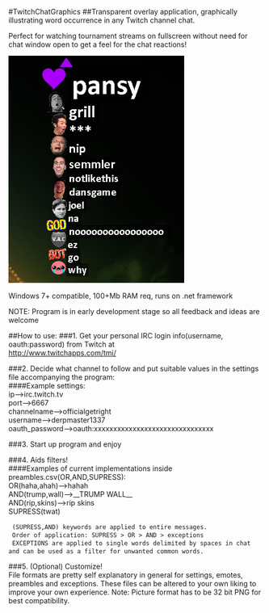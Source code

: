 #TwitchChatGraphics
##Transparent overlay application, graphically illustrating word occurrence in any Twitch channel chat.

Perfect for watching tournament streams on fullscreen without need for chat window open to get a feel for the chat reactions!

![alt text](https://github.com/barestrand/TwitchChatGraphics/blob/master/pansy.PNG "Showcase 1")

Windows 7+ compatible, 100+Mb RAM req, runs on .net framework

NOTE: Program is in early development stage so all feedback and ideas are welcome

##How to use:
###1. Get your personal IRC login info(username, oauth:password) from Twitch at  
  http://www.twitchapps.com/tmi/  

###2. Decide what channel to follow and put suitable values in the settings file accompanying the program:  
     ####Example settings:  
     ip-->irc.twitch.tv  
     port-->6667  
     channelname-->officialgetright  
     username-->derpmaster1337  
     oauth_password-->oauth:xxxxxxxxxxxxxxxxxxxxxxxxxxxxxxx  

###3. Start up program and enjoy

###4. Aids filters!  
     ####Examples of current implementations inside preambles.csv(OR,AND,SUPRESS):  
     OR(haha,ahah)-->hahah  
     AND(trump,wall)-->\_\_TRUMP WALL\_\_  
     AND(rip,skins)-->rip skins  
     SUPRESS(twat)  

     (SUPRESS,AND) keywords are applied to entire messages.
     Order of application: SUPRESS > OR > AND > exceptions
     EXCEPTIONS are applied to single words delimited by spaces in chat and can be used as a filter for unwanted common words.

###5. (Optional) Customize!  
     File formats are pretty self explanatory in general for settings, emotes, preambles and exceptions.
     These files can be altered to your own liking to improve your own experience.
     Note: Picture format has to be 32 bit PNG for best compatibility.
